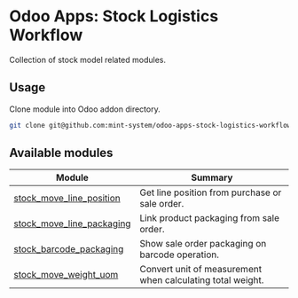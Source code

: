 # Odoo Apps: Stock Logistics Workflow

Collection of stock model related modules.

## Usage

Clone module into Odoo addon directory.

```bash
git clone git@github.com:mint-system/odoo-apps-stock-logistics-workflow.git ./addons/stock_logistics_workflow
```

## Available modules

| Module                                                  | Summary                                                    |
| ------------------------------------------------------- | ---------------------------------------------------------- |
| [stock_move_line_position](stock_move_line_position/)   | Get line position from purchase or sale order.             |
| [stock_move_line_packaging](stock_move_line_packaging/) | Link product packaging from sale order.                    |
| [stock_barcode_packaging](stock_barcode_packaging/)     | Show sale order packaging on barcode operation.            |
| [stock_move_weight_uom](stock_move_weight_uom/)         | Convert unit of measurement when calculating total weight. |
